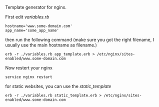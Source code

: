 Template generator for nginx.

First edit *variables.rb*

	hostname='www.some-domain.com'
	app_name='some_app_name'


then run the following command
(make sure you got the right filename, I usually use the main hostname as filename.)

	erb -r ./variables.rb app_template.erb > /etc/nginx/sites-enabled/www.some-domain.com
	
Now restert your nginx

	service nginx restart
	
	
for static websites, you can use the *static_template*

	erb -r ./variables.rb static_template.erb > /etc/nginx/sites-enabled/www.some-domain.com